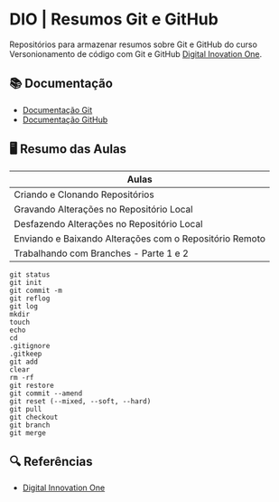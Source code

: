 
# DIO | Resumos Git e GitHub

Repositórios para armazenar resumos sobre Git e GitHub do curso Versonionamento de código com Git e GitHub [Digital Inovation One](https://www.dio.me/).

## 📚 Documentação
- [Documentação Git](https://git-scm.com/doc)
- [Documentação GitHub](https://docs.github.com/)

## 🖥 Resumo das Aulas

| Aulas |
|-------|
|Criando e Clonando Repositórios|
|Gravando Alterações no Repositório Local | 
|Desfazendo Alterações no Repositório Local| 
|Enviando e Baixando Alterações com o Repositório Remoto|
|Trabalhando com Branches - Parte 1 e 2|

```
git status
git init
git commit -m
git reflog
git log
mkdir
touch
echo
cd
.gitignore
.gitkeep
git add
clear
rm -rf
git restore
git commit --amend
git reset (--mixed, --soft, --hard)
git pull
git checkout
git branch
git merge
```

## 🔍 Referências
- [Digital Innovation One](https://www.dio.me/)
